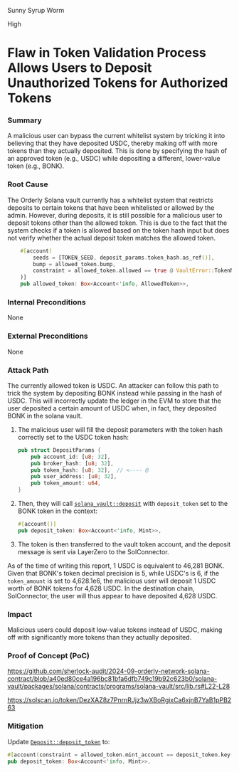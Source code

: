 Sunny Syrup Worm

High

# Flaw in Token Validation Process Allows Users to Deposit Unauthorized Tokens for Authorized Tokens


### Summary
A malicious user can bypass the current whitelist system by tricking it into believing that they have deposited USDC, thereby making off with more tokens than they actually deposited. This is done by specifying the hash of an approved token (e.g., USDC) while depositing a different, lower-value token (e.g., BONK).

### Root Cause
The Orderly Solana vault currently has a whitelist system that restricts deposits to certain tokens that have been whitelisted or allowed by the admin. However, during deposits, it is still possible for a malicious user to deposit tokens other than the allowed token. This is due to the fact that the system checks if a token is allowed based on the token hash input but does not verify whether the actual deposit token matches the allowed token.
```rust
    #[account(
        seeds = [TOKEN_SEED, deposit_params.token_hash.as_ref()],
        bump = allowed_token.bump,
        constraint = allowed_token.allowed == true @ VaultError::TokenNotAllowed
    )]
    pub allowed_token: Box<Account<'info, AllowedToken>>,
```

### Internal Preconditions
None

### External Preconditions
None

### Attack Path
The currently allowed token is USDC. An attacker can follow this path to trick the system by depositing BONK instead while passing in the hash of USDC. This will incorrectly update the ledger in the EVM to store that the user deposited a certain amount of USDC when, in fact, they deposited BONK in the solana vault.

1. The malicious user will fill the deposit parameters with the token hash correctly set to the USDC token hash:
   ```rust
   pub struct DepositParams {
       pub account_id: [u8; 32],
       pub broker_hash: [u8; 32],
       pub token_hash: [u8; 32],  // <---- @
       pub user_address: [u8; 32],
       pub token_amount: u64,
   }
   ```

2. Then, they will call [`solana_vault::deposit`](https://github.com/sherlock-audit/2024-09-orderly-network-solana-contract/blob/a40ed80ce4a196bc81bfa6dfb749c19b92c623b0/solana-vault/packages/solana/contracts/programs/solana-vault/src/lib.rs#L22-L28) with `deposit_token` set to the BONK token in the context:
   ```rust
   #[account()]
   pub deposit_token: Box<Account<'info, Mint>>,
   ```

3. The token is then transferred to the vault token account, and the deposit message is sent via LayerZero to the SolConnector.

As of the time of writing this report, 1 USDC is equivalent to 46,281 BONK. Given that BONK's token decimal precision is 5, while USDC's is 6, if the `token_amount` is set to 4,628.1e6, the malicious user will deposit 1 USDC worth of BONK tokens for 4,628 USDC. In the destination chain, SolConnector, the user will thus appear to have deposited 4,628 USDC.

### Impact
Malicious users could deposit low-value tokens instead of USDC, making off with significantly more tokens than they actually deposited.

### Proof of Concept (PoC)

https://github.com/sherlock-audit/2024-09-orderly-network-solana-contract/blob/a40ed80ce4a196bc81bfa6dfb749c19b92c623b0/solana-vault/packages/solana/contracts/programs/solana-vault/src/lib.rs#L22-L28

https://solscan.io/token/DezXAZ8z7PnrnRJjz3wXBoRgixCa6xjnB7YaB1pPB263

### Mitigation
Update [`Deposit::deposit_token`](https://github.com/sherlock-audit/2024-09-orderly-network-solana-contract/blob/a40ed80ce4a196bc81bfa6dfb749c19b92c623b0/solana-vault/packages/solana/contracts/programs/solana-vault/src/instructions/vault_instr/deposit.rs#L49) to:
```rust
#[account(constraint = allowed_token.mint_account == deposit_token.key())]
pub deposit_token: Box<Account<'info, Mint>>,
```